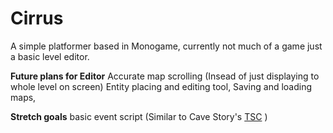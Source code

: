 # Cirrus 
A simple platformer based in Monogame, currently not much of a game just a basic level editor.

**Future plans for Editor**
Accurate map scrolling (Insead of just displaying to whole level on screen)
Entity placing and editing tool,
Saving and loading maps,

**Stretch goals**
basic event script (Similar to Cave Story's [TSC](https://www.cavestory.org/guides/basicmodding/guide/tsc.html) ) 
